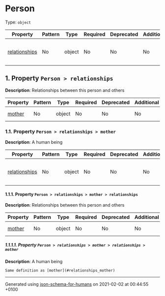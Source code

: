 

# Person

Type: `object`

| Property | Pattern | Type | Required | Deprecated | Additional | Description |
| -------- | ------- | ---- | -------- | ---------- | ---------- | ----------- |
| [relationships](#relationships)|No|object|No|No| No|Relationships between this person and others|

##  <a name="relationships"></a>1.  Property `Person > relationships`

**Description**:  Relationships between this person and others

| Property | Pattern | Type | Required | Deprecated | Additional | Description |
| -------- | ------- | ---- | -------- | ---------- | ---------- | ----------- |
| [mother](#relationships_mother)|No|object|No|No| No|A human being|

###  <a name="relationships_mother"></a>1.1.  Property `Person > relationships > mother`

**Description**:  A human being

| Property | Pattern | Type | Required | Deprecated | Additional | Description |
| -------- | ------- | ---- | -------- | ---------- | ---------- | ----------- |
| [relationships](#relationships_mother_relationships)|No|object|No|No| No|Relationships between this person and others|

####  <a name="relationships_mother_relationships"></a>1.1.1.  Property `Person > relationships > mother > relationships`

**Description**:  Relationships between this person and others

| Property | Pattern | Type | Required | Deprecated | Additional | Description |
| -------- | ------- | ---- | -------- | ---------- | ---------- | ----------- |
| [mother](#relationships_mother_relationships_mother)|No|object|No|No| No|A human being|

#####  <a name="relationships_mother_relationships_mother"></a>1.1.1.1.  Property `Person > relationships > mother > relationships > mother`

**Description**:  A human being

    Same definition as [mother](#relationships_mother)

----------------------------------------------------------------------------------------------------------------------------
Generated using [json-schema-for-humans](https://github.com/coveooss/json-schema-for-humans) on 2021-02-02 at 00:44:55 +0100